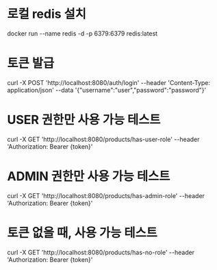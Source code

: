 # 로컬 redis 설치
docker run --name redis -d -p 6379:6379 redis:latest

# 토큰 발급
curl -X POST 'http://localhost:8080/auth/login' --header 'Content-Type: application/json' --data '{"username":"user","password":"password"}'

# USER 권한만 사용 가능 테스트
curl -X GET 'http://localhost:8080/products/has-user-role' --header 'Authorization: Bearer {token}'

# ADMIN 권한만 사용 가능 테스트
curl -X GET 'http://localhost:8080/products/has-admin-role' --header 'Authorization: Bearer {token}'

# 토큰 없을 때, 사용 가능 테스트
curl -X GET 'http://localhost:8080/products/has-no-role' --header 'Authorization: Bearer {token}'

